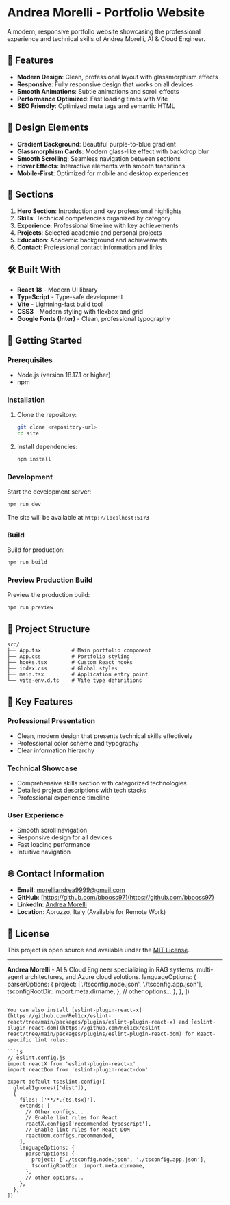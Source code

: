 # Andrea Morelli - Portfolio Website

A modern, responsive portfolio website showcasing the professional experience and technical skills of Andrea Morelli, AI & Cloud Engineer.

## 🌟 Features

- **Modern Design**: Clean, professional layout with glassmorphism effects
- **Responsive**: Fully responsive design that works on all devices
- **Smooth Animations**: Subtle animations and scroll effects
- **Performance Optimized**: Fast loading times with Vite
- **SEO Friendly**: Optimized meta tags and semantic HTML

## 🎨 Design Elements

- **Gradient Background**: Beautiful purple-to-blue gradient
- **Glassmorphism Cards**: Modern glass-like effect with backdrop blur
- **Smooth Scrolling**: Seamless navigation between sections
- **Hover Effects**: Interactive elements with smooth transitions
- **Mobile-First**: Optimized for mobile and desktop experiences

## 📱 Sections

1. **Hero Section**: Introduction and key professional highlights
2. **Skills**: Technical competencies organized by category
3. **Experience**: Professional timeline with key achievements
4. **Projects**: Selected academic and personal projects
5. **Education**: Academic background and achievements
6. **Contact**: Professional contact information and links

## 🛠️ Built With

- **React 18** - Modern UI library
- **TypeScript** - Type-safe development
- **Vite** - Lightning-fast build tool
- **CSS3** - Modern styling with flexbox and grid
- **Google Fonts (Inter)** - Clean, professional typography

## 🚀 Getting Started

### Prerequisites

- Node.js (version 18.17.1 or higher)
- npm

### Installation

1. Clone the repository:
   ```bash
   git clone <repository-url>
   cd site
   ```

2. Install dependencies:
   ```bash
   npm install
   ```

### Development

Start the development server:
```bash
npm run dev
```

The site will be available at `http://localhost:5173`

### Build

Build for production:
```bash
npm run build
```

### Preview Production Build

Preview the production build:
```bash
npm run preview
```

## 📁 Project Structure

```
src/
├── App.tsx          # Main portfolio component
├── App.css          # Portfolio styling
├── hooks.tsx        # Custom React hooks
├── index.css        # Global styles
├── main.tsx         # Application entry point
└── vite-env.d.ts    # Vite type definitions
```

## 🎯 Key Features

### Professional Presentation
- Clean, modern design that presents technical skills effectively
- Professional color scheme and typography
- Clear information hierarchy

### Technical Showcase
- Comprehensive skills section with categorized technologies
- Detailed project descriptions with tech stacks
- Professional experience timeline

### User Experience
- Smooth scroll navigation
- Responsive design for all devices
- Fast loading performance
- Intuitive navigation

## 🌐 Contact Information

- **Email**: morelliandrea9999@gmail.com
- **GitHub**: [https://github.com/bbooss97](https://github.com/bbooss97)
- **LinkedIn**: [Andrea Morelli](https://www.linkedin.com/in/andrea-morelli-6628831b8/)
- **Location**: Abruzzo, Italy (Available for Remote Work)

## 📄 License

This project is open source and available under the [MIT License](LICENSE).

---

**Andrea Morelli** - AI & Cloud Engineer specializing in RAG systems, multi-agent architectures, and Azure cloud solutions.
    languageOptions: {
      parserOptions: {
        project: ['./tsconfig.node.json', './tsconfig.app.json'],
        tsconfigRootDir: import.meta.dirname,
      },
      // other options...
    },
  },
])
```

You can also install [eslint-plugin-react-x](https://github.com/Rel1cx/eslint-react/tree/main/packages/plugins/eslint-plugin-react-x) and [eslint-plugin-react-dom](https://github.com/Rel1cx/eslint-react/tree/main/packages/plugins/eslint-plugin-react-dom) for React-specific lint rules:

```js
// eslint.config.js
import reactX from 'eslint-plugin-react-x'
import reactDom from 'eslint-plugin-react-dom'

export default tseslint.config([
  globalIgnores(['dist']),
  {
    files: ['**/*.{ts,tsx}'],
    extends: [
      // Other configs...
      // Enable lint rules for React
      reactX.configs['recommended-typescript'],
      // Enable lint rules for React DOM
      reactDom.configs.recommended,
    ],
    languageOptions: {
      parserOptions: {
        project: ['./tsconfig.node.json', './tsconfig.app.json'],
        tsconfigRootDir: import.meta.dirname,
      },
      // other options...
    },
  },
])
```

